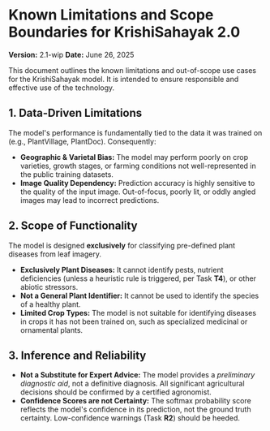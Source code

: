 # **Known Limitations and Scope Boundaries for KrishiSahayak 2.0**

**Version:** 2.1-wip
**Date:** June 26, 2025

This document outlines the known limitations and out-of-scope use cases for the KrishiSahayak model. It is intended to ensure responsible and effective use of the technology.

## 1. Data-Driven Limitations

The model's performance is fundamentally tied to the data it was trained on (e.g., PlantVillage, PlantDoc). Consequently:

* **Geographic & Varietal Bias:** The model may perform poorly on crop varieties, growth stages, or farming conditions not well-represented in the public training datasets.
* **Image Quality Dependency:** Prediction accuracy is highly sensitive to the quality of the input image. Out-of-focus, poorly lit, or oddly angled images may lead to incorrect predictions.

## 2. Scope of Functionality

The model is designed **exclusively** for classifying pre-defined plant diseases from leaf imagery.

* **Exclusively Plant Diseases:** It cannot identify pests, nutrient deficiencies (unless a heuristic rule is triggered, per Task **T4**), or other abiotic stressors.
* **Not a General Plant Identifier:** It cannot be used to identify the species of a healthy plant.
* **Limited Crop Types:** The model is not suitable for identifying diseases in crops it has not been trained on, such as specialized medicinal or ornamental plants.

## 3. Inference and Reliability

* **Not a Substitute for Expert Advice:** The model provides a *preliminary diagnostic aid*, not a definitive diagnosis. All significant agricultural decisions should be confirmed by a certified agronomist.
* **Confidence Scores are not Certainty:** The softmax probability score reflects the model's confidence in its prediction, not the ground truth certainty. Low-confidence warnings (Task **R2**) should be heeded.
